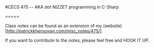 #CECS 475 -- AKA dot NIZZET programming in C-Sharp

=====

Class notes can be found as an extension of my (website)[http://patrickkhensovan.com/misc_notes/475/].

If you want to contribute to the notes, please feel free and HOOK IT UP.
